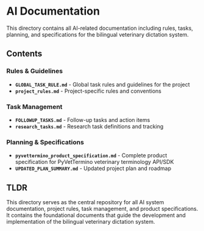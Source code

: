 # AI Documentation

This directory contains all AI-related documentation including rules, tasks, planning, and specifications for the bilingual veterinary dictation system.

## Contents

### Rules & Guidelines
- **`GLOBAL_TASK_RULE.md`** - Global task rules and guidelines for the project
- **`project_rules.md`** - Project-specific rules and conventions

### Task Management
- **`FOLLOWUP_TASKS.md`** - Follow-up tasks and action items
- **`research_tasks.md`** - Research task definitions and tracking

### Planning & Specifications
- **`pyvettermino_product_specification.md`** - Complete product specification for PyVetTermino veterinary terminology API/SDK
- **`UPDATED_PLAN_SUMMARY.md`** - Updated project plan and roadmap

## TLDR

This directory serves as the central repository for all AI system documentation, project rules, task management, and product specifications. It contains the foundational documents that guide the development and implementation of the bilingual veterinary dictation system.
